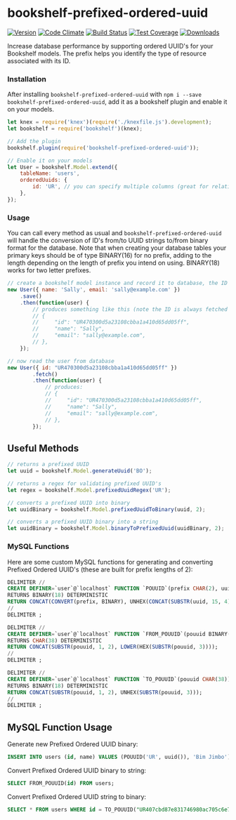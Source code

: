 # bookshelf-prefixed-ordered-uuid
[![Version](https://badge.fury.io/js/bookshelf-prefixed-ordered-uuid.svg)](http://badge.fury.io/js/bookshelf-prefixed-ordered-uuid)
[![Code Climate](https://codeclimate.com/github/paulleduc/bookshelf-prefixed-ordered-uuid/badges/gpa.svg)](https://codeclimate.com/github/paulleduc/bookshelf-prefixed-ordered-uuid)
[![Build Status](https://travis-ci.org/paulleduc/bookshelf-prefixed-ordered-uuid.svg?branch=master)](https://travis-ci.org/paulleduc/bookshelf-prefixed-ordered-uuid)
[![Test Coverage](https://codeclimate.com/github/paulleduc/bookshelf-prefixed-ordered-uuid/badges/coverage.svg)](https://codeclimate.com/github/paulleduc/bookshelf-prefixed-ordered-uuid/coverage)
[![Downloads](http://img.shields.io/npm/dm/bookshelf-prefixed-ordered-uuid.svg)](https://www.npmjs.com/package/bookshelf-prefixed-ordered-uuid)

Increase database performance by supporting ordered UUID's for your Bookshelf models. The prefix helps you identify the type of resource associated with its ID.

### Installation

After installing `bookshelf-prefixed-ordered-uuid` with `npm i --save bookshelf-prefixed-ordered-uuid`,
add it as a bookshelf plugin and enable it on your models.

```javascript
let knex = require('knex')(require('./knexfile.js').development);
let bookshelf = require('bookshelf')(knex);

// Add the plugin
bookshelf.plugin(require('bookshelf-prefixed-ordered-uuid'));

// Enable it on your models
let User = bookshelf.Model.extend({
    tableName: 'users',
    orderedUuids: {
        id: 'UR', // you can specify multiple columns (great for relationship UUID's). Give a null value to use no prefix.
    },
});
```

### Usage

You can call every method as usual and `bookshelf-prefixed-ordered-uuid` will handle the conversion of ID's from/to UUID strings to/from binary format for the database.
Note that when creating your database tables your primary keys should be of type BINARY(16) for no prefix, adding to the length depending on the length of prefix
you intend on using. BINARY(18) works for two letter prefixes.

```javascript
// create a bookshelf model instance and record it to database, the ID will be recorded as binary
new User({ name: 'Sally', email: 'sally@example.com' })
    .save()
    .then(function(user) {
        // produces something like this (note the ID is always fetched in string format, but written as binary in the database):
        // {
        //     "id": "UR470300d5a23108cbba1a410d65dd05ff",
        //     "name": "Sally",
        //     "email": "sally@example.com",
        // },
    });

// now read the user from database
new User({ id: "UR470300d5a23108cbba1a410d65dd05ff" })
        .fetch()
        .then(function(user) {
            // produces:
            // {
            //     "id": "UR470300d5a23108cbba1a410d65dd05ff",
            //     "name": "Sally",
            //     "email": "sally@example.com",
            // },
        });
```

## Useful Methods

```javascript
// returns a prefixed UUID
let uuid = bookshelf.Model.generateUuid('BO');

// returns a regex for validating prefixed UUID's
let regex = bookshelf.Model.prefixedUuidRegex('UR');

// converts a prefixed UUID into binary
let uuidBinary = bookshelf.Model.prefixedUuidToBinary(uuid, 2);

// converts a prefixed UUID binary into a string
let uuidBinary = bookshelf.Model.binaryToPrefixedUuid(uuidBinary, 2);
```

### MySQL Functions

Here are some custom MySQL functions for generating and converting Prefixed Ordered UUID's (these are built for prefix lengths of 2):

```sql
DELIMITER //
CREATE DEFINER=`user`@`localhost` FUNCTION `POUUID`(prefix CHAR(2), uuid BINARY(36))
RETURNS BINARY(18) DETERMINISTIC
RETURN CONCAT(CONVERT(prefix, BINARY), UNHEX(CONCAT(SUBSTR(uuid, 15, 4),SUBSTR(uuid, 10, 4),SUBSTR(uuid, 1, 8),SUBSTR(uuid, 20, 4),SUBSTR(uuid, 25))));
//
DELIMITER ;

DELIMITER //
CREATE DEFINER=`user`@`localhost` FUNCTION `FROM_POUUID`(pouuid BINARY(18))
RETURNS CHAR(38) DETERMINISTIC
RETURN CONCAT(SUBSTR(pouuid, 1, 2), LOWER(HEX(SUBSTR(pouuid, 3))));
//
DELIMITER ;

DELIMITER //
CREATE DEFINER=`user`@`localhost` FUNCTION `TO_POUUID`(pouuid CHAR(38))
RETURNS BINARY(18) DETERMINISTIC
RETURN CONCAT(SUBSTR(pouuid, 1, 2), UNHEX(SUBSTR(pouuid, 3)));
//
DELIMITER ;
```

## MySQL Function Usage

Generate new Prefixed Ordered UUID binary:

```sql
INSERT INTO users (id, name) VALUES (POUUID('UR', uuid()), 'Bim Jimbo');
```

Convert Prefixed Ordered UUID binary to string:

```sql
SELECT FROM_POUUID(id) FROM users;
```

Convert Prefixed Ordered UUID string to binary:

```sql
SELECT * FROM users WHERE id = TO_POUUID("UR407cbd87e831746980ac705c6e7e176c");
```
